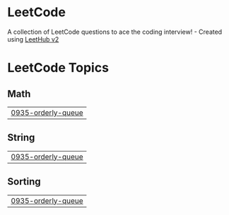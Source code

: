 # LeetCode
A collection of LeetCode questions to ace the coding interview! - Created using [LeetHub v2](https://github.com/arunbhardwaj/LeetHub-2.0)

<!---LeetCode Topics Start-->
# LeetCode Topics
## Math
|  |
| ------- |
| [0935-orderly-queue](https://github.com/Garagekeeper/LeetCode/tree/master/0935-orderly-queue) |
## String
|  |
| ------- |
| [0935-orderly-queue](https://github.com/Garagekeeper/LeetCode/tree/master/0935-orderly-queue) |
## Sorting
|  |
| ------- |
| [0935-orderly-queue](https://github.com/Garagekeeper/LeetCode/tree/master/0935-orderly-queue) |
<!---LeetCode Topics End-->
